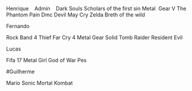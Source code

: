
Henrique 
 
Admin 
 
Dark Souls Scholars of the first sin
Metal  Gear V The Phantom Pain
Dmc Devil May Cry
Zelda Breth of the wild

Fernando

Rock Band 4
Thief
Far Cry 4
Metal Gear Solid
Tomb Raider 
Resident Evil


Lucas

Fifa 17
Metal Girl
God of War
Pes


#Guilherme

Mario
Sonic
Mortal Kombat
